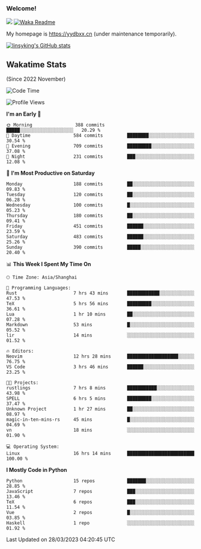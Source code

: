 ### Welcome!

![](https://visitor-badge.glitch.me/badge?page_id=linsyking.linsyking)
[![Waka Readme](https://github.com/linsyking/linsyking/actions/workflows/waka-readme.yml/badge.svg)](https://github.com/linsyking/linsyking/actions/workflows/waka-readme.yml)

My homepage is <https://yydbxx.cn> (under maintenance temporarily).

[![linsyking's GitHub stats](https://github-readme-stats.vercel.app/api?username=linsyking&show_icons=true&theme=onedark)](https://github.com/anuraghazra/github-readme-stats)

## Wakatime Stats

(Since 2022 November)

<!--START_SECTION:waka-->
![Code Time](http://img.shields.io/badge/Code%20Time-247%20hrs%2026%20mins-blue)

![Profile Views](http://img.shields.io/badge/Profile%20Views-4-blue)

**I'm an Early 🐤** 

```text
🌞 Morning                388 commits         █████░░░░░░░░░░░░░░░░░░░░   20.29 % 
🌆 Daytime                584 commits         ████████░░░░░░░░░░░░░░░░░   30.54 % 
🌃 Evening                709 commits         █████████░░░░░░░░░░░░░░░░   37.08 % 
🌙 Night                  231 commits         ███░░░░░░░░░░░░░░░░░░░░░░   12.08 % 
```
📅 **I'm Most Productive on Saturday** 

```text
Monday                   188 commits         ██░░░░░░░░░░░░░░░░░░░░░░░   09.83 % 
Tuesday                  120 commits         ██░░░░░░░░░░░░░░░░░░░░░░░   06.28 % 
Wednesday                100 commits         █░░░░░░░░░░░░░░░░░░░░░░░░   05.23 % 
Thursday                 180 commits         ██░░░░░░░░░░░░░░░░░░░░░░░   09.41 % 
Friday                   451 commits         ██████░░░░░░░░░░░░░░░░░░░   23.59 % 
Saturday                 483 commits         ██████░░░░░░░░░░░░░░░░░░░   25.26 % 
Sunday                   390 commits         █████░░░░░░░░░░░░░░░░░░░░   20.40 % 
```


📊 **This Week I Spent My Time On** 

```text
🕑︎ Time Zone: Asia/Shanghai

💬 Programming Languages: 
Rust                     7 hrs 43 mins       ████████████░░░░░░░░░░░░░   47.53 % 
TeX                      5 hrs 56 mins       █████████░░░░░░░░░░░░░░░░   36.61 % 
Lua                      1 hr 10 mins        ██░░░░░░░░░░░░░░░░░░░░░░░   07.28 % 
Markdown                 53 mins             █░░░░░░░░░░░░░░░░░░░░░░░░   05.52 % 
lir                      14 mins             ░░░░░░░░░░░░░░░░░░░░░░░░░   01.52 % 

🔥 Editors: 
Neovim                   12 hrs 28 mins      ███████████████████░░░░░░   76.75 % 
VS Code                  3 hrs 46 mins       ██████░░░░░░░░░░░░░░░░░░░   23.25 % 

🐱‍💻 Projects: 
rustlings                7 hrs 8 mins        ███████████░░░░░░░░░░░░░░   43.98 % 
SPELL                    6 hrs 5 mins        █████████░░░░░░░░░░░░░░░░   37.47 % 
Unknown Project          1 hr 27 mins        ██░░░░░░░░░░░░░░░░░░░░░░░   08.97 % 
magic-in-ten-mins-rs     45 mins             █░░░░░░░░░░░░░░░░░░░░░░░░   04.69 % 
vn                       18 mins             ░░░░░░░░░░░░░░░░░░░░░░░░░   01.90 % 

💻 Operating System: 
Linux                    16 hrs 14 mins      █████████████████████████   100.00 % 
```

**I Mostly Code in Python** 

```text
Python                   15 repos            ███████░░░░░░░░░░░░░░░░░░   28.85 % 
JavaScript               7 repos             ███░░░░░░░░░░░░░░░░░░░░░░   13.46 % 
TeX                      6 repos             ███░░░░░░░░░░░░░░░░░░░░░░   11.54 % 
Vue                      2 repos             █░░░░░░░░░░░░░░░░░░░░░░░░   03.85 % 
Haskell                  1 repo              ░░░░░░░░░░░░░░░░░░░░░░░░░   01.92 % 
```




 Last Updated on 28/03/2023 04:20:45 UTC
<!--END_SECTION:waka-->

